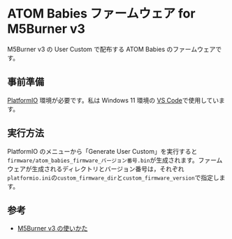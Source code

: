 # ATOM Babies ファームウェア for M5Burner v3

M5Burner v3 の User Custom で配布する ATOM Babies のファームウェアです。

## 事前準備

[PlatformIO](https://platformio.org/) 環境が必要です。私は Windows 11 環境の [VS Code](https://code.visualstudio.com/)で使用しています。

## 実行方法

PlatformIO のメニューから「Generate User Custom」を実行すると`firmware/atom_babies_firmware_バージョン番号.bin`が生成されます。ファームウェアが生成されるディレクトリとバージョン番号は，それぞれ`platformio.ini`の`custom_firmware_dir`と`custom_firmware_version`で指定します。

## 参考

- [M5Burner v3 の使いかた](https://zenn.dev/saitotetsuya/articles/m5stack_m5burner_v3)
